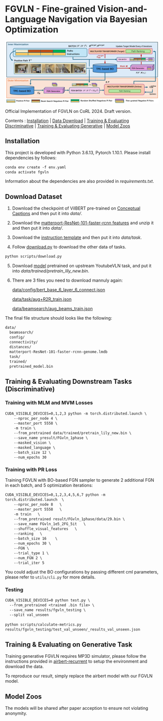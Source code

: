 # FGVLN - Fine-grained Vision-and-Language Navigation via Bayesian Optimization


<img src="architecture_overview.png">


Official Implementation of FGVLN on CoRL 2024. Draft version.

Contents : [Installation](#install) | [Data Download](#data) | [Training & Evaluating Discriminative](#discri) | [Training & Evaluating Generative](#gene) | [Model Zoos](#models)


## Installation <h2 name="install" style="display:none;"> </h2>

This project is developed with Python 3.6.13, Pytorch 1.10.1. Please install dependencies by follows:

```
conda env create -f env.yaml
conda activate fgvln
```

Information about the dependencies are also provided in *requirements.txt*.

## Download Dataset <h2 name="data" style="display:none;"> </h2>

1. Download the checkpoint of VilBERT pre-trained on [Conceptual Captions](https://dl.fbaipublicfiles.com/vilbert-multi-task/pretrained_model.bin) and then put it into *data/*.

<!-- *data/pretrained_model.bin* -->

2. Download the [matterport-ResNet-101-faster-rcnn features](https://dl.dropbox.com/s/67k2vjgyjqel6og/matterport-ResNet-101-faster-rcnn-genome.lmdb.zip) and unzip it and then put it into *data/*.

3. Download the [instruction template](https://drive.google.com/file/d/1skdU4Kvs3E1jvqBSBvtsLsxMXYbtQ7fp/view?usp=sharing) and then put it into *data/task*.

4. Follow [download.py](scripts/download.py) to download the other data of tasks.
```bash
python scripts/download.py
```

5. Download [model](https://drive.google.com/file/d/1reRM3yKULDEHuxamcmx0enn9fh147rWs/view?usp=sharing) pretrained on upstream YoutubeVLN task, and put it into *data/trained/pretrain_lily_new.bin*.

6. There are 3 files you need to download mannuly again:

    [data/config/bert_base_6_layer_6_connect.json](https://drive.google.com/uc?id=17mL0qCWnIjqL2GNku8A7CKAi6A8Scogh)

    [data/task/aug+R2R_train.json](https://drive.google.com/uc?id=1cA2GRF_EGB8cw_XIxk8b6TXSEaWZEDk7)

    [data/beamsearch/aug_beams_train.json](https://drive.google.com/uc?id=1ukpTRI6LelEl0_gk10azW_Td95XANL2e)


The final file structure should looks like the following:

```
data/
  beamsearch/
  config/
  connectivity/
  distances/
  matterport-ResNet-101-faster-rcnn-genome.lmdb
  task/
  trained/
  pretrained_model.bin
```


## Training & Evaluating Downstream Tasks (Discriminative) <h2 name="discri" style="display:none;"> </h2>

### Training with MLM and MVM Losses

```
CUDA_VISIBLE_DEVICES=0,1,2,3 python -m torch.distributed.launch \
    --nproc_per_node 4 \
    --master_port 5558 \
    -m train \
    --from_pretrained data/trained/pretrain_lily_new.bin \
    --save_name yresult/FGvln_1phase \
    --masked_vision \
    --masked_language \
    --batch_size 12 \
    --num_epochs 30
```


### Training with PR Loss

Training FGVLN with BO-based FGN sampler to generate 2 additional FGN in each batch, and 5 optimization iterations:

```
CUDA_VISIBLE_DEVICES=0,1,2,3,4,5,6,7 python -m torch.distributed.launch  \
    --nproc_per_node 8   \
    --master_port 5558   \
    -m train   \
    --from_pretrained result/FGvln_1phase/data/29.bin \
    --save_name FGvln_1e5_2FG_5it   \
    --shuffle_visual_features   \
    --ranking   \
    --batch_size 16    \
    --num_epochs 30 \
    --FGN \
    --trial_type 1 \
    --num_FGN 2 \
    --trial_iter 5
```

You could adjust the BO configurations by passing different cml parameters, please refer to `utils/cli.py` for more details.

### Testing

```
CUDA_VISIBLE_DEVICES=0 python test.py \
  --from_pretrained <trained .bin file> \
  --save_name results/fgvln_testing \
  --split val_unseen

python scripts/calculate-metrics.py results/fgvln_testing/test_val_unseen/_results_val_unseen.json
```


## Training & Evaluating on Generative Task <h2 name="gene" style="display:none;"> </h2>


Training generative FGVLN requires MP3D simulator, please follow the instructions provided in [airbert-recurrent](https://github.com/airbert-vln/airbert-recurrentvln) to setup the environment and download the data.

To reproduce our result, simply replace the airbert model with our FGVLN model.

## Model Zoos <h2 name="models" style="display:none;"> </h2>

The models will be shared after paper acception to ensure not violating anonymity.